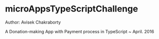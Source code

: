 # microAppsTypeScriptChallenge
Author: Avisek Chakraborty

A Donation-making App with Payment process in TypeScript ~ April. 2016

